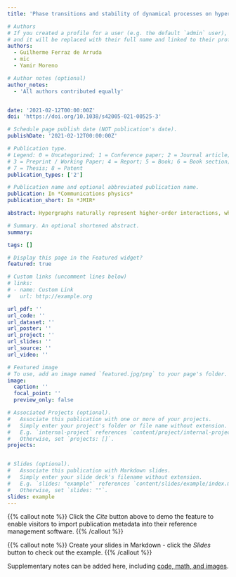 ```yaml
---
title: 'Phase transitions and stability of dynamical processes on hypergraphs'

# Authors
# If you created a profile for a user (e.g. the default `admin` user), write the username (folder name) here
# and it will be replaced with their full name and linked to their profile.
authors:
  - Guilherme Ferraz de Arruda
  - mic
  - Yamir Moreno

# Author notes (optional)
author_notes:
  - 'All authors contributed equally'


date: '2021-02-12T00:00:00Z'
doi: 'https://doi.org/10.1038/s42005-021-00525-3'

# Schedule page publish date (NOT publication's date).
publishDate: '2021-02-12T00:00:00Z'

# Publication type.
# Legend: 0 = Uncategorized; 1 = Conference paper; 2 = Journal article;
# 3 = Preprint / Working Paper; 4 = Report; 5 = Book; 6 = Book section;
# 7 = Thesis; 8 = Patent
publication_types: ['2']

# Publication name and optional abbreviated publication name.
publication: In *Communications physics*
publication_short: In *JMIR*

abstract: Hypergraphs naturally represent higher-order interactions, which persistently appear in social interactions, neural networks, and other natural systems. Although their importance is well recognized, a theoretical framework to describe general dynamical processes on hypergraphs is not available yet. In this paper, we derive expressions for the stability of dynamical systems defined on an arbitrary hypergraph. The framework allows us to reveal that, near the fixed point, the relevant structure is a weighted graph-projection of the hypergraph and that it is possible to identify the role of each structural order for a given process. We analytically solve two dynamics of general interest, namely, social contagion and diffusion processes, and show that the stability conditions can be decoupled in structural and dynamical components. Our results show that in social contagion process, only pairwise interactions play a role in the stability of the absorbing state, while for the diffusion dynamics, the order of the interactions plays a differential role. Our work provides a general framework for further exploration of dynamical processes on hypergraphs.

# Summary. An optional shortened abstract.
summary: 

tags: []

# Display this page in the Featured widget?
featured: true

# Custom links (uncomment lines below)
# links:
# - name: Custom Link
#   url: http://example.org

url_pdf: ''
url_code: ''
url_dataset: ''
url_poster: ''
url_project: ''
url_slides: ''
url_source: ''
url_video: ''

# Featured image
# To use, add an image named `featured.jpg/png` to your page's folder.
image:
  caption: ''
  focal_point: ''
  preview_only: false

# Associated Projects (optional).
#   Associate this publication with one or more of your projects.
#   Simply enter your project's folder or file name without extension.
#   E.g. `internal-project` references `content/project/internal-project/index.md`.
#   Otherwise, set `projects: []`.
projects:


# Slides (optional).
#   Associate this publication with Markdown slides.
#   Simply enter your slide deck's filename without extension.
#   E.g. `slides: "example"` references `content/slides/example/index.md`.
#   Otherwise, set `slides: ""`.
slides: example
---
```


{{% callout note %}}
Click the _Cite_ button above to demo the feature to enable visitors to import publication metadata into their reference management software.
{{% /callout %}}

{{% callout note %}}
Create your slides in Markdown - click the _Slides_ button to check out the example.
{{% /callout %}}

Supplementary notes can be added here, including [code, math, and images](https://wowchemy.com/docs/writing-markdown-latex/).
